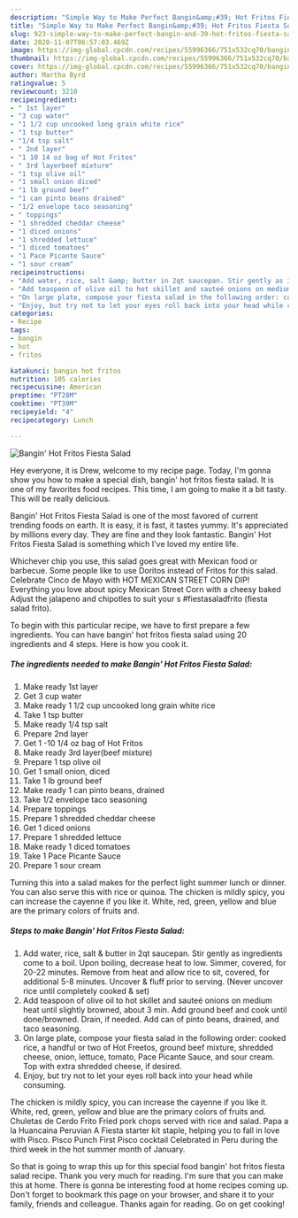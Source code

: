 ```yaml
---
description: "Simple Way to Make Perfect Bangin&amp;#39; Hot Fritos Fiesta Salad"
title: "Simple Way to Make Perfect Bangin&amp;#39; Hot Fritos Fiesta Salad"
slug: 923-simple-way-to-make-perfect-bangin-and-39-hot-fritos-fiesta-salad
date: 2020-11-07T06:57:03.469Z
image: https://img-global.cpcdn.com/recipes/55996366/751x532cq70/bangin-hot-fritos-fiesta-salad-recipe-main-photo.jpg
thumbnail: https://img-global.cpcdn.com/recipes/55996366/751x532cq70/bangin-hot-fritos-fiesta-salad-recipe-main-photo.jpg
cover: https://img-global.cpcdn.com/recipes/55996366/751x532cq70/bangin-hot-fritos-fiesta-salad-recipe-main-photo.jpg
author: Martha Byrd
ratingvalue: 5
reviewcount: 3210
recipeingredient:
- " 1st layer"
- "3 cup water"
- "1 1/2 cup uncooked long grain white rice"
- "1 tsp butter"
- "1/4 tsp salt"
- " 2nd layer"
- "1 10 14 oz bag of Hot Fritos"
- " 3rd layerbeef mixture"
- "1 tsp olive oil"
- "1 small onion diced"
- "1 lb ground beef"
- "1 can pinto beans drained"
- "1/2 envelope taco seasoning"
- " toppings"
- "1 shredded cheddar cheese"
- "1 diced onions"
- "1 shredded lettuce"
- "1 diced tomatoes"
- "1 Pace Picante Sauce"
- "1 sour cream"
recipeinstructions:
- "Add water, rice, salt &amp; butter in 2qt saucepan. Stir gently as ingredients come to a boil. Upon boiling, decrease heat to low. Simmer, covered, for 20-22 minutes. Remove from heat and allow rice to sit, covered, for additional 5-8 minutes. Uncover &amp; fluff prior to serving. (Never uncover rice until completely cooked &amp; set)"
- "Add teaspoon of olive oil to hot skillet and sauteé onions on medium heat until slightly browned, about 3 min. Add ground beef and cook until done/browned. Drain, if needed. Add can of pinto beans, drained, and taco seasoning."
- "On large plate, compose your fiesta salad in the following order: cooked rice, a handful or two of Hot Freetos, ground beef mixture, shredded cheese, onion, lettuce, tomato, Pace Picante Sauce, and sour cream. Top with extra shredded cheese, if desired."
- "Enjoy, but try not to let your eyes roll back into your head while consuming."
categories:
- Recipe
tags:
- bangin
- hot
- fritos

katakunci: bangin hot fritos 
nutrition: 105 calories
recipecuisine: American
preptime: "PT28M"
cooktime: "PT39M"
recipeyield: "4"
recipecategory: Lunch

---
```



![Bangin&#39; Hot Fritos Fiesta Salad](https://img-global.cpcdn.com/recipes/55996366/751x532cq70/bangin-hot-fritos-fiesta-salad-recipe-main-photo.jpg)

Hey everyone, it is Drew, welcome to my recipe page. Today, I'm gonna show you how to make a special dish, bangin&#39; hot fritos fiesta salad. It is one of my favorites food recipes. This time, I am going to make it a bit tasty. This will be really delicious.

Bangin&#39; Hot Fritos Fiesta Salad is one of the most favored of current trending foods on earth. It is easy, it is fast, it tastes yummy. It's appreciated by millions every day. They are fine and they look fantastic. Bangin&#39; Hot Fritos Fiesta Salad is something which I've loved my entire life.

Whichever chip you use, this salad goes great with Mexican food or barbecue. Some people like to use Doritos instead of Fritos for this salad. Celebrate Cinco de Mayo with HOT MEXICAN STREET CORN DIP! Everything you love about spicy Mexican Street Corn with a cheesy baked Adjust the jalapeno and chipotles to suit your s #fiestasaladfrito (fiesta salad frito).


To begin with this particular recipe, we have to first prepare a few ingredients. You can have bangin&#39; hot fritos fiesta salad using 20 ingredients and 4 steps. Here is how you cook it.

<!--inarticleads1-->

##### The ingredients needed to make Bangin&#39; Hot Fritos Fiesta Salad:

1. Make ready  1st layer
1. Get 3 cup water
1. Make ready 1 1/2 cup uncooked long grain white rice
1. Take 1 tsp butter
1. Make ready 1/4 tsp salt
1. Prepare  2nd layer
1. Get 1 -10 1/4 oz bag of Hot Fritos
1. Make ready  3rd layer(beef mixture)
1. Prepare 1 tsp olive oil
1. Get 1 small onion, diced
1. Take 1 lb ground beef
1. Make ready 1 can pinto beans, drained
1. Take 1/2 envelope taco seasoning
1. Prepare  toppings
1. Prepare 1 shredded cheddar cheese
1. Get 1 diced onions
1. Prepare 1 shredded lettuce
1. Make ready 1 diced tomatoes
1. Take 1 Pace Picante Sauce
1. Prepare 1 sour cream


Turning this into a salad makes for the perfect light summer lunch or dinner. You can also serve this with rice or quinoa. The chicken is mildly spicy, you can increase the cayenne if you like it. White, red, green, yellow and blue are the primary colors of fruits and. 

<!--inarticleads2-->

##### Steps to make Bangin&#39; Hot Fritos Fiesta Salad:

1. Add water, rice, salt &amp; butter in 2qt saucepan. Stir gently as ingredients come to a boil. Upon boiling, decrease heat to low. Simmer, covered, for 20-22 minutes. Remove from heat and allow rice to sit, covered, for additional 5-8 minutes. Uncover &amp; fluff prior to serving. (Never uncover rice until completely cooked &amp; set)
1. Add teaspoon of olive oil to hot skillet and sauteé onions on medium heat until slightly browned, about 3 min. Add ground beef and cook until done/browned. Drain, if needed. Add can of pinto beans, drained, and taco seasoning.
1. On large plate, compose your fiesta salad in the following order: cooked rice, a handful or two of Hot Freetos, ground beef mixture, shredded cheese, onion, lettuce, tomato, Pace Picante Sauce, and sour cream. Top with extra shredded cheese, if desired.
1. Enjoy, but try not to let your eyes roll back into your head while consuming.


The chicken is mildly spicy, you can increase the cayenne if you like it. White, red, green, yellow and blue are the primary colors of fruits and. Chuletas de Cerdo Frito Fried pork chops served with rice and salad. Papa a la Huancaina Peruvian A Fiesta starter kit staple, helping you to fall in love with Pisco. Pisco Punch First Pisco cocktail Celebrated in Peru during the third week in the hot summer month of January. 

So that is going to wrap this up for this special food bangin&#39; hot fritos fiesta salad recipe. Thank you very much for reading. I'm sure that you can make this at home. There is gonna be interesting food at home recipes coming up. Don't forget to bookmark this page on your browser, and share it to your family, friends and colleague. Thanks again for reading. Go on get cooking!
